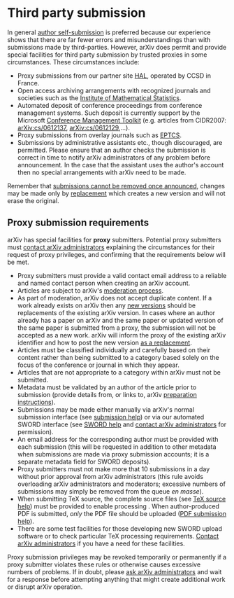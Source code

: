# Third party submission

In general [author self-submission](../help/submit/index.md) is preferred because our
experience shows that there are far fewer errors and misunderstandings
than with submissions made by third-parties. However, arXiv does permit
and provide special facilities for third party submission by trusted
proxies in some circumstances. These circumstances include:

-   Proxy submissions from our partner site
    [HAL](http://hal.archives-ouvertes.fr/index.php?langue=en), operated
    by CCSD in France.
-   Open access archiving arrangements with recognized journals and
    societies such as the [Institute of Mathematical
    Statistics](http://www.imstat.org/publications/arxiv.html).
-   Automated deposit of conference proceedings from conference
    management systems. Such deposit is currently support by the
    Microsoft [Conference Management
    Toolkit](https://cmt3.research.microsoft.com/About) (e.g. articles from
    CIDR2007: [arXiv:cs/0612137](https://arxiv.org/abs/cs/0612137),
    [arXiv:cs/0612129](https://arxiv.org/abs/cs/0612129),...).
-   Proxy submissions from overlay journals such as
    [EPTCS](http://eptcs.org/).
-   Submissions by administrative assistants etc., though discouraged,
    are permitted. Please ensure that an author checks the submission is
    correct in time to notify arXiv administrators of any problem before
    announcement. In the case that the assistant uses the author's
    account then no special arrangements with arXiv need to be made.

Remember that [submissions cannot be removed once announced](versions.md),
changes may be made only by [replacement](replace.md) which creates a new
version and will not erase the original.

Proxy submission requirements
-----------------------------

arXiv has special facilities for **proxy** submitters. Potential proxy
submitters must [contact arXiv administrators](contact.md) explaining the
circumstances for their request of proxy privileges, and confirming that
the requirements below will be met.

-   Proxy submitters must provide a valid contact email address to a
    reliable and named contact person when creating an arXiv account.
-   Articles are subject to
    arXiv's [moderation process](moderation/index.md).
-   As part of moderation, arXiv does not accept duplicate content. If a work already exists on arXiv then any [new versions](versions.md) should be replacements of the existing arXiv version. In cases where an author already has a paper on arXiv and the same paper or updated version of the same paper is submitted from a proxy, the submission will not be accepted as a new work. arXiv will inform the proxy of the existing arXiv identifier and how to post the new version [as a replacement](replace.md).
-   Articles must be classified individually and carefully based on
    their content rather than being submitted to a category based solely
    on the focus of the conference or journal in which they appear.
-   Articles that are not appropriate to a category within arXiv must
    not be submitted.
-   Metadata must be validated by an author of the article prior to
    submission (provide details from, or links to, arXiv [preparation
    instructions](prep.md)).
-   Submissions may be made either manually via arXiv's normal
    submission interface (see [submission help](submit/index.md)) or via our
    automated SWORD interface (see [SWORD help](submit_sword.md) and
    [contact arXiv administrators](contact.md) for permission).
-   An email address for the corresponding author must be provided with
    each submission (this will be requested in addition to other
    metadata when submissions are made via proxy submission accounts; it
    is a separate metadata field for SWORD deposits).
-   Proxy submitters must not make more that 10 submissions in a day
    without prior approval from arXiv administrators (this rule avoids
    overloading arXiv administrators and moderators; excessive numbers
    of submissions may simply be removed from the queue *en masse*).
-   When submitting TeX source, the complete source files (see [TeX
    source help](submit_tex.md)) must be provided to enable processing .
    When author-produced PDF is submitted, *only* the PDF file should be
    uploaded ([PDF submission help](submit_pdf.md)).
-   There are some test facilities for those developing new SWORD upload
    software or to check particular TeX processing requirements.
    [Contact arXiv administrators](contact.md) if you have a need for these
    facilities.

Proxy submission privileges may be revoked temporarily or permanently if
a proxy submitter violates these rules or otherwise causes excessive
numbers of problems. If in doubt, please [ask arXiv
administrators](contact.md) and wait for a response before attempting
anything that might create additional work or disrupt arXiv operation.
